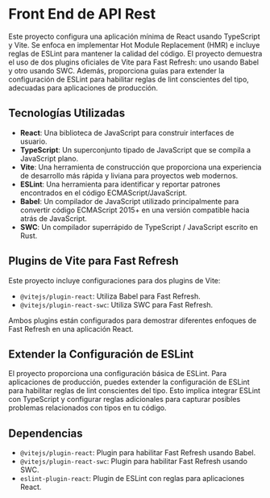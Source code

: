 # Front End de API Rest

Este proyecto configura una aplicación mínima de React usando TypeScript y Vite. Se enfoca en implementar Hot Module Replacement (HMR) e incluye reglas de ESLint para mantener la calidad del código. El proyecto demuestra el uso de dos plugins oficiales de Vite para Fast Refresh: uno usando Babel y otro usando SWC. Además, proporciona guías para extender la configuración de ESLint para habilitar reglas de lint conscientes del tipo, adecuadas para aplicaciones de producción.

## Tecnologías Utilizadas
- **React**: Una biblioteca de JavaScript para construir interfaces de usuario.
- **TypeScript**: Un superconjunto tipado de JavaScript que se compila a JavaScript plano.
- **Vite**: Una herramienta de construcción que proporciona una experiencia de desarrollo más rápida y liviana para proyectos web modernos.
- **ESLint**: Una herramienta para identificar y reportar patrones encontrados en el código ECMAScript/JavaScript.
- **Babel**: Un compilador de JavaScript utilizado principalmente para convertir código ECMAScript 2015+ en una versión compatible hacia atrás de JavaScript.
- **SWC**: Un compilador superrápido de TypeScript / JavaScript escrito en Rust.

## Plugins de Vite para Fast Refresh

Este proyecto incluye configuraciones para dos plugins de Vite:
- `@vitejs/plugin-react`: Utiliza Babel para Fast Refresh.
- `@vitejs/plugin-react-swc`: Utiliza SWC para Fast Refresh.

Ambos plugins están configurados para demostrar diferentes enfoques de Fast Refresh en una aplicación React.

## Extender la Configuración de ESLint

El proyecto proporciona una configuración básica de ESLint. Para aplicaciones de producción, puedes extender la configuración de ESLint para habilitar reglas de lint conscientes del tipo. Esto implica integrar ESLint con TypeScript y configurar reglas adicionales para capturar posibles problemas relacionados con tipos en tu código.

## Dependencias

- `@vitejs/plugin-react`: Plugin para habilitar Fast Refresh usando Babel.
- `@vitejs/plugin-react-swc`: Plugin para habilitar Fast Refresh usando SWC.
- `eslint-plugin-react`: Plugin de ESLint con reglas para aplicaciones React.
